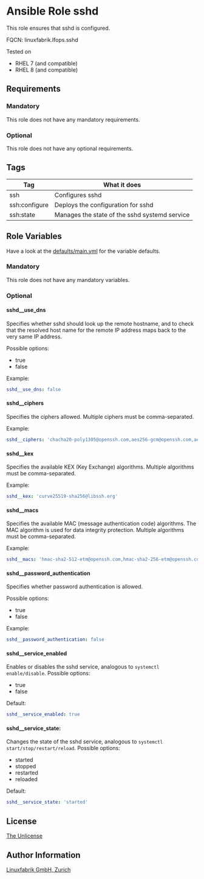 # Ansible Role sshd

This role ensures that sshd is configured.

FQCN: linuxfabrik.lfops.sshd

Tested on

* RHEL 7 (and compatible)
* RHEL 8 (and compatible)


## Requirements

### Mandatory

This role does not have any mandatory requirements.


### Optional

This role does not have any optional requirements.


## Tags

| Tag           | What it does                                   |
| ---           | ------------                                   |
| ssh           | Configures sshd                                |
| ssh:configure | Deploys the configuration for sshd             |
| ssh:state     | Manages the state of the sshd systemd service  |


## Role Variables

Have a look at the [defaults/main.yml](https://github.com/Linuxfabrik/lfops/blob/main/roles/sshd/defaults/main.yml) for the variable defaults.


### Mandatory

This role does not have any mandatory variables.


### Optional

#### sshd__use_dns

Specifies whether sshd should look up the remote hostname, and to check that the resolved host name for the remote IP address maps back to the very same IP address.

Possible options:

* true
* false

Example:
```yaml
sshd__use_dns: false
```

#### sshd__ciphers

Specifies the ciphers allowed. Multiple ciphers must be comma-separated.

Example:
```yaml
sshd__ciphers: 'chacha20-poly1305@openssh.com,aes256-gcm@openssh.com,aes128-gcm@openssh.com,aes256-ctr,aes192-ctr,aes128-ctr'
```

#### sshd__kex

Specifies the available KEX (Key Exchange) algorithms. Multiple algorithms must be comma-separated.

Example:
```yaml
sshd__kex: 'curve25519-sha256@libssh.org'
```

#### sshd__macs

Specifies the available MAC (message authentication code) algorithms. The MAC algorithm is used for data integrity protection. Multiple algorithms must be comma-separated.

Example:
```yaml
sshd__macs: 'hmac-sha2-512-etm@openssh.com,hmac-sha2-256-etm@openssh.com,umac-128-etm@openssh.com'
```

#### sshd__password_authentication

Specifies whether password authentication is allowed.

Possible options:

* true
* false

Example:
```yaml
sshd__password_authentication: false
```

#### sshd__service_enabled

Enables or disables the sshd service, analogous to `systemctl enable/disable`. Possible options:

* true
* false

Default:
```yaml
sshd__service_enabled: true
```


#### sshd__service_state:

Changes the state of the sshd service, analogous to `systemctl start/stop/restart/reload`. Possible options:

* started
* stopped
* restarted
* reloaded

Default:
```yaml
sshd__service_state: 'started'
```

## License

[The Unlicense](https://unlicense.org/)


## Author Information

[Linuxfabrik GmbH, Zurich](https://www.linuxfabrik.ch)
